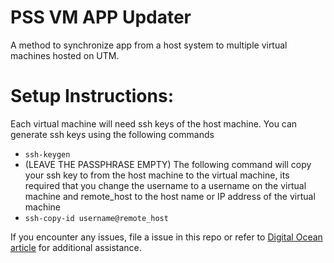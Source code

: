 # PSS VM APP Updater
A method to synchronize app from a host system to multiple virtual machines
hosted on UTM.

# Setup Instructions:
Each virtual machine will need ssh keys of the host machine. You can generate
ssh keys using the following commands
- `ssh-keygen`
- (LEAVE THE PASSPHRASE EMPTY)
The following command will copy your ssh key to from the host machine to the
virtual machine, its required that you change the username to a username on the
virtual machine and remote_host to the host name or IP address of the virtual
machine
- `ssh-copy-id username@remote_host`

If you encounter any issues, file a issue in this repo or refer to
[Digital Ocean article](https://www.digitalocean.com/community/tutorials/how-to-configure-ssh-key-based-authentication-on-a-linux-server) for additional assistance.
